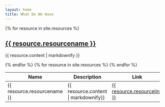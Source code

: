 ```yaml
---
layout: home
title: What Do We Have
---
```


<table class="tg">
<thead>
  <tr>
    <th class="tg-lhfm">Name</th>
    <th class="tg-lhfm">Description</th>
    <th class="tg-lhfm">Link</th>
  </tr>
</thead>
{% for resource in site.resources %}
  <h2><a href="{{ resource.resourcelink }">{{ resource.resourcename }}</a> </h2>
  <p>{{ resource.content | markdownify }}</p>
{% endfor %}

<tbody>
  <tr>
      {% for resource in site.resources %}
            <tr>
                <td class="tg-0lax">
                        {{ resource.resourcename }}
                </td>
                <td class="tg-0lax">
                   {{ resource.content | markdownify}}
                </td>
                <td class="tg-0lax">
                    <a href="{{ resource.resourcelink }">
                        {{ resource.resourcelink }}
                    </a>
                </td>
              </tr>
        {% endfor %}
  </tr>
</tbody>
</table>


